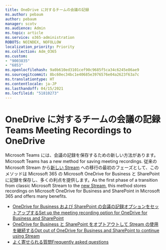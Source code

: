 ```yaml
---
title: OneDrive に対するチームの会議の記録
ms.author: pebaum
author: pebaum
manager: scotv
ms.audience: Admin
ms.topic: article
ms.service: o365-administration
ROBOTS: NOINDEX, NOFOLLOW
localization_priority: Priority
ms.collection: Adm_O365
ms.custom:
- "9003835"
- "6853"
ms.openlocfilehash: 9a0b610ed3101cef90c9685f5ca34c6245e86ae9
ms.sourcegitcommit: 8bc60ec34bc1e40685e3976576e04a2623f63a7c
ms.translationtype: HT
ms.contentlocale: ja-JP
ms.lasthandoff: 04/15/2021
ms.locfileid: "51810273"
---
```

# <a name="teams-meeting-recordings-to-onedrive"></a><span data-ttu-id="91574-102">OneDrive に対するチームの会議の記録</span><span class="sxs-lookup"><span data-stu-id="91574-102">Teams Meeting Recordings to OneDrive</span></span>

<span data-ttu-id="91574-103">Microsoft Teams には、会議の記録を保存するための新しい方法があります。</span><span class="sxs-lookup"><span data-stu-id="91574-103">Microsoft Teams has a new method for saving meeting recordings.</span></span> <span data-ttu-id="91574-104">従来の Microsoft Stream から[新しい Stream](https://docs.microsoft.com/stream/streamnew/new-stream) への移行の最初のフェーズとして、このメソッドは Microsoft 365 の Microsoft OneDrive for Business と SharePoint に記録を保存し、多くの利点を提供します。</span><span class="sxs-lookup"><span data-stu-id="91574-104">As the first phase of a transition from classic Microsoft Stream to the [new Stream](https://docs.microsoft.com/stream/streamnew/new-stream), this method stores recordings on Microsoft OneDrive for Business and SharePoint in Microsoft 365 and offers many benefits.</span></span>  

- [<span data-ttu-id="91574-105">OneDrive for Business および SharePoint の会議の記録オプションをセットアップする</span><span class="sxs-lookup"><span data-stu-id="91574-105">Set up the meeting recording option for OneDrive for Business and SharePoint</span></span>](https://docs.microsoft.com/MicrosoftTeams/tmr-meeting-recording-change#set-up-the-meeting-recording-option-for-onedrive-for-business-and-sharepoint)
- [<span data-ttu-id="91574-106">OneDrive for Business と SharePoint をオプトアウトして Stream の使用を継続する</span><span class="sxs-lookup"><span data-stu-id="91574-106">Opt out of OneDrive for Business and SharePoint to continue using Stream</span></span>](https://docs.microsoft.com/MicrosoftTeams/tmr-meeting-recording-change#opt-out-of-onedrive-for-business-and-sharepoint-to-continue-using-stream)  
- [<span data-ttu-id="91574-107">よく寄せられる質問</span><span class="sxs-lookup"><span data-stu-id="91574-107">Frequently asked questions</span></span>](https://docs.microsoft.com/MicrosoftTeams/tmr-meeting-recording-change#frequently-asked-questions)
